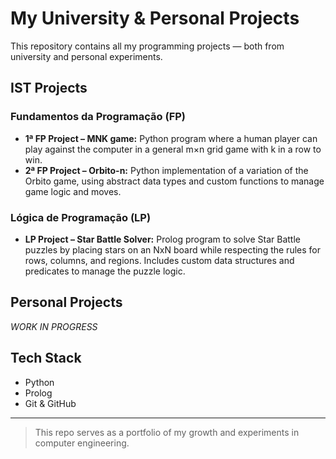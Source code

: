 # My University & Personal Projects

This repository contains all my programming projects — both from university and personal experiments.

## IST Projects

### Fundamentos da Programação (FP)
- **1ª FP Project – MNK game:** Python program where a human player can play against the computer in a general m×n grid game with k in a row to win.
- **2ª FP Project – Orbito-n:** Python implementation of a variation of the Orbito game, using abstract data types and custom functions to manage game logic and moves.

### Lógica de Programação (LP)
- **LP Project – Star Battle Solver:** Prolog program to solve Star Battle puzzles by placing stars on an NxN board while respecting the rules for rows, columns, and regions. Includes custom data structures and predicates to manage the puzzle logic.

## Personal Projects

*WORK IN PROGRESS*


## Tech Stack
- Python
- Prolog
- Git & GitHub


---


> This repo serves as a portfolio of my growth and experiments in computer engineering.
